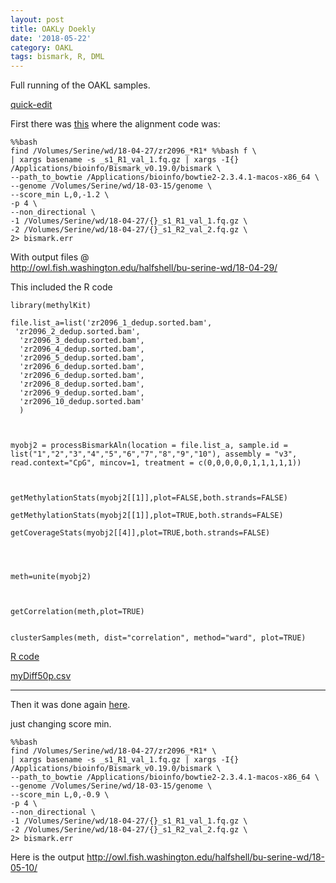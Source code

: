 ```yaml
---
layout: post
title: OAKLy Doekly
date: '2018-05-22'
category: OAKL
tags: bismark, R, DML
---
```


Full running of the OAKL samples.


[quick-edit](https://github.com/sr320/sr320.github.io/edit/master/_posts/2018-05-22-OAKLy-doekly.md)


First there was [this](https://github.com/sr320/nb-2018/blob/master/C_virginica/17-OAKL-fullpipe-mk.ipynb) where the alignment code was:

```
%%bash
find /Volumes/Serine/wd/18-04-27/zr2096_*R1* %%bash f \
| xargs basename -s _s1_R1_val_1.fq.gz | xargs -I{} /Applications/bioinfo/Bismark_v0.19.0/bismark \
--path_to_bowtie /Applications/bioinfo/bowtie2-2.3.4.1-macos-x86_64 \
--genome /Volumes/Serine/wd/18-03-15/genome \
--score_min L,0,-1.2 \
-p 4 \
--non_directional \
-1 /Volumes/Serine/wd/18-04-27/{}_s1_R1_val_1.fq.gz \
-2 /Volumes/Serine/wd/18-04-27/{}_s1_R2_val_2.fq.gz \
2> bismark.err
```

With output files @      
http://owl.fish.washington.edu/halfshell/bu-serine-wd/18-04-29/

This included the R code

```
library(methylKit)

file.list_a=list('zr2096_1_dedup.sorted.bam',
 'zr2096_2_dedup.sorted.bam',
  'zr2096_3_dedup.sorted.bam',
  'zr2096_4_dedup.sorted.bam',
  'zr2096_5_dedup.sorted.bam',
  'zr2096_6_dedup.sorted.bam',
  'zr2096_6_dedup.sorted.bam',
  'zr2096_8_dedup.sorted.bam',
  'zr2096_9_dedup.sorted.bam',
  'zr2096_10_dedup.sorted.bam'
  )



myobj2 = processBismarkAln(location = file.list_a, sample.id = list("1","2","3","4","5","6","7","8","9","10"), assembly = "v3", read.context="CpG", mincov=1, treatment = c(0,0,0,0,0,1,1,1,1,1))



getMethylationStats(myobj2[[1]],plot=FALSE,both.strands=FALSE)

getMethylationStats(myobj2[[1]],plot=TRUE,both.strands=FALSE)

getCoverageStats(myobj2[[4]],plot=TRUE,both.strands=FALSE)




meth=unite(myobj2)



getCorrelation(meth,plot=TRUE)


clusterSamples(meth, dist="correlation", method="ward", plot=TRUE)
```

[R code](http://htmlpreview.github.io/?https://github.com/sr320/nb-2018/blob/master/C_virginica/R/0510/md/mk-02.html)

[myDiff50p.csv](https://github.com/sr320/nb-2018/blob/master/C_virginica/R/0510/analyses/myDiff50p.csv)




---

Then it was done again [here](https://github.com/sr320/nb-2018/blob/master/C_virginica/19-OAKL-fullpipe-mk.ipynb).

just changing score min.

```
%%bash
find /Volumes/Serine/wd/18-04-27/zr2096_*R1* \
| xargs basename -s _s1_R1_val_1.fq.gz | xargs -I{} /Applications/bioinfo/Bismark_v0.19.0/bismark \
--path_to_bowtie /Applications/bioinfo/bowtie2-2.3.4.1-macos-x86_64 \
--genome /Volumes/Serine/wd/18-03-15/genome \
--score_min L,0,-0.9 \
-p 4 \
--non_directional \
-1 /Volumes/Serine/wd/18-04-27/{}_s1_R1_val_1.fq.gz \
-2 /Volumes/Serine/wd/18-04-27/{}_s1_R2_val_2.fq.gz \
2> bismark.err
```  

Here is the output
http://owl.fish.washington.edu/halfshell/bu-serine-wd/18-05-10/
